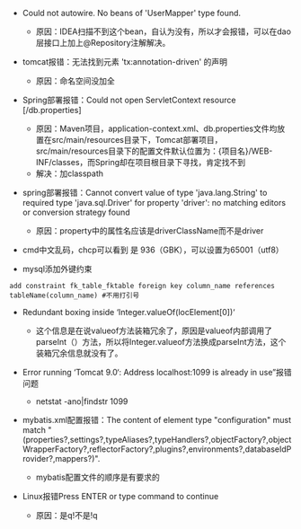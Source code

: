 - Could not autowire. No beans of 'UserMapper' type found. 
  - 原因：IDEA扫描不到这个bean，自认为没有，所以才会报错，可以在dao层接口上加上@Repository注解解决。



- tomcat报错：无法找到元素 'tx:annotation-driven' 的声明
  - 原因：命名空间没加全



- Spring部署报错：Could not open ServletContext resource [/db.properties]
  - 原因：Maven项目，application-context.xml、db.properties文件均放置在src/main/resources目录下，Tomcat部署项目，src/main/resources目录下的配置文件默认位置为：{项目名}/WEB-INF/classes，而Spring却在项目根目录下寻找，肯定找不到
  - 解决：加classpath



- spring部署报错：Cannot convert value of type 'java.lang.String' to required type 'java.sql.Driver' for property 'driver': no matching editors or conversion strategy found
  - 原因：property中的属性名应该是driverClassName而不是driver



- cmd中文乱码，chcp可以看到 是 936（GBK），可以设置为65001（utf8）



- mysql添加外键约束

```mysql
add constraint fk_table_fktable foreign key column_name references tableName(column_name) #不用打引号		
```



- Redundant boxing inside ‘Integer.valueOf(locElement[0])‘
  - 这个信息是在说valueof方法装箱冗余了，原因是valueof内部调用了parseInt（）方法，所以将Integer.valueof方法换成parseInt方法，这个装箱冗余信息就没有了。



- Error running ‘Tomcat 9.0‘: Address localhost:1099 is already in use”报错问题
  - netstat -ano|findstr 1099



- mybatis.xml配置报错：The content of element type "configuration" must match "(properties?,settings?,typeAliases?,typeHandlers?,objectFactory?,objectWrapperFactory?,reflectorFactory?,plugins?,environments?,databaseIdProvider?,mappers?)".
  - mybatis配置文件的顺序是有要求的



- Linux报错Press ENTER or type command to continue
  - 原因：是q!不是!q